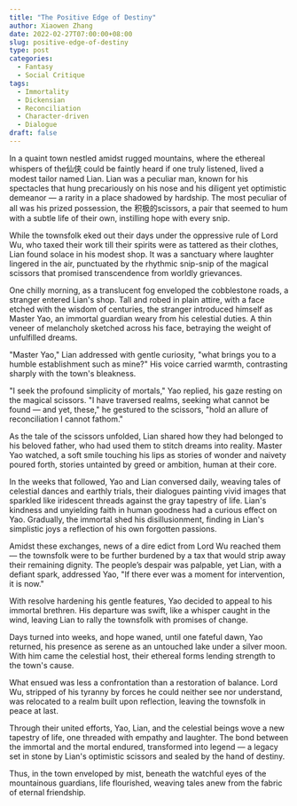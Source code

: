 ```yaml
---
title: "The Positive Edge of Destiny"
author: Xiaowen Zhang
date: 2022-02-27T07:00:00+08:00
slug: positive-edge-of-destiny
type: post
categories:
  - Fantasy
  - Social Critique
tags:
  - Immortality
  - Dickensian
  - Reconciliation
  - Character-driven
  - Dialogue
draft: false
---
```


In a quaint town nestled amidst rugged mountains, where the ethereal whispers of the仙侠 could be faintly heard if one truly listened, lived a modest tailor named Lian. Lian was a peculiar man, known for his spectacles that hung precariously on his nose and his diligent yet optimistic demeanor — a rarity in a place shadowed by hardship. The most peculiar of all was his prized possession, the 积极的scissors, a pair that seemed to hum with a subtle life of their own, instilling hope with every snip.

While the townsfolk eked out their days under the oppressive rule of Lord Wu, who taxed their work till their spirits were as tattered as their clothes, Lian found solace in his modest shop. It was a sanctuary where laughter lingered in the air, punctuated by the rhythmic snip-snip of the magical scissors that promised transcendence from worldly grievances.

One chilly morning, as a translucent fog enveloped the cobblestone roads, a stranger entered Lian's shop. Tall and robed in plain attire, with a face etched with the wisdom of centuries, the stranger introduced himself as Master Yao, an immortal guardian weary from his celestial duties. A thin veneer of melancholy sketched across his face, betraying the weight of unfulfilled dreams.

"Master Yao," Lian addressed with gentle curiosity, "what brings you to a humble establishment such as mine?" His voice carried warmth, contrasting sharply with the town's bleakness.

"I seek the profound simplicity of mortals," Yao replied, his gaze resting on the magical scissors. "I have traversed realms, seeking what cannot be found — and yet, these," he gestured to the scissors, "hold an allure of reconciliation I cannot fathom."

As the tale of the scissors unfolded, Lian shared how they had belonged to his beloved father, who had used them to stitch dreams into reality. Master Yao watched, a soft smile touching his lips as stories of wonder and naivety poured forth, stories untainted by greed or ambition, human at their core.

In the weeks that followed, Yao and Lian conversed daily, weaving tales of celestial dances and earthly trials, their dialogues painting vivid images that sparkled like iridescent threads against the gray tapestry of life. Lian's kindness and unyielding faith in human goodness had a curious effect on Yao. Gradually, the immortal shed his disillusionment, finding in Lian's simplistic joys a reflection of his own forgotten passions.

Amidst these exchanges, news of a dire edict from Lord Wu reached them — the townsfolk were to be further burdened by a tax that would strip away their remaining dignity. The people’s despair was palpable, yet Lian, with a defiant spark, addressed Yao, "If there ever was a moment for intervention, it is now."

With resolve hardening his gentle features, Yao decided to appeal to his immortal brethren. His departure was swift, like a whisper caught in the wind, leaving Lian to rally the townsfolk with promises of change.

Days turned into weeks, and hope waned, until one fateful dawn, Yao returned, his presence as serene as an untouched lake under a silver moon. With him came the celestial host, their ethereal forms lending strength to the town's cause.

What ensued was less a confrontation than a restoration of balance. Lord Wu, stripped of his tyranny by forces he could neither see nor understand, was relocated to a realm built upon reflection, leaving the townsfolk in peace at last.

Through their united efforts, Yao, Lian, and the celestial beings wove a new tapestry of life, one threaded with empathy and laughter. The bond between the immortal and the mortal endured, transformed into legend — a legacy set in stone by Lian's optimistic scissors and sealed by the hand of destiny.

Thus, in the town enveloped by mist, beneath the watchful eyes of the mountainous guardians, life flourished, weaving tales anew from the fabric of eternal friendship.